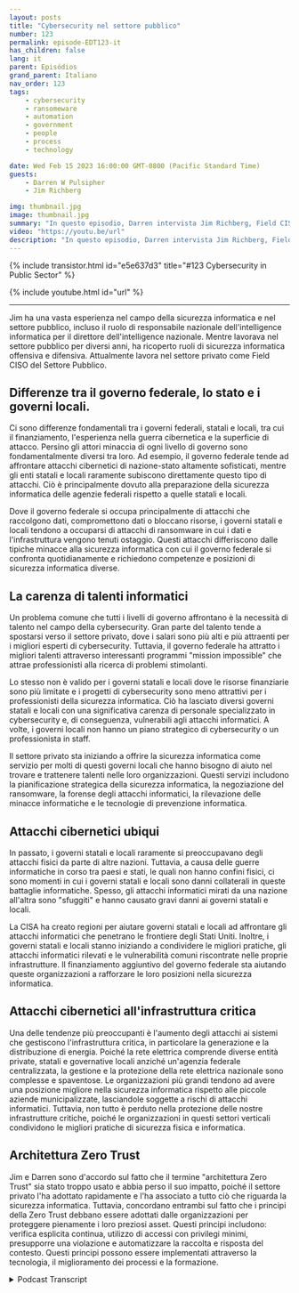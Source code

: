 ```yaml
---
layout: posts
title: "Cybersecurity nel settore pubblico"
number: 123
permalink: episode-EDT123-it
has_children: false
lang: it
parent: Episódios
grand_parent: Italiano
nav_order: 123
tags:
    - cybersecurity
    - ransomeware
    - automation
    - government
    - people
    - process
    - technology

date: Wed Feb 15 2023 16:00:00 GMT-0800 (Pacific Standard Time)
guests:
    - Darren W Pulsipher
    - Jim Richberg

img: thumbnail.jpg
image: thumbnail.jpg
summary: "In questo episodio, Darren intervista Jim Richberg, Field CISO del settore pubblico di Forinet, discutendo delle differenze nella cybersecurity nel settore pubblico. Il governo federale è molto diverso dai governi statali e locali per quanto riguarda la cybersecurity e le loro approcci."
video: "https://youtu.be/url"
description: "In questo episodio, Darren intervista Jim Richberg, Field CISO del settore pubblico di Forinet, discutendo delle differenze nella cybersecurity nel settore pubblico. Il governo federale è molto diverso dai governi statali e locali per quanto riguarda la cybersecurity e le loro approcci."
---
```


<div>
{% include transistor.html id="e5e637d3" title="#123 Cybersecurity in Public Sector" %}

{% include youtube.html id="url" %}
</div>

---

Jim ha una vasta esperienza nel campo della sicurezza informatica e nel settore pubblico, incluso il ruolo di responsabile nazionale dell'intelligence informatica per il direttore dell'intelligence nazionale. Mentre lavorava nel settore pubblico per diversi anni, ha ricoperto ruoli di sicurezza informatica offensiva e difensiva. Attualmente lavora nel settore privato come Field CISO del Settore Pubblico.

## Differenze tra il governo federale, lo stato e i governi locali.

Ci sono differenze fondamentali tra i governi federali, statali e locali, tra cui il finanziamento, l'esperienza nella guerra cibernetica e la superficie di attacco. Persino gli attori minaccia di ogni livello di governo sono fondamentalmente diversi tra loro. Ad esempio, il governo federale tende ad affrontare attacchi cibernetici di nazione-stato altamente sofisticati, mentre gli enti statali e locali raramente subiscono direttamente questo tipo di attacchi. Ciò è principalmente dovuto alla preparazione della sicurezza informatica delle agenzie federali rispetto a quelle statali e locali.

Dove il governo federale si occupa principalmente di attacchi che raccolgono dati, compromettono dati o bloccano risorse, i governi statali e locali tendono a occuparsi di attacchi di ransomware in cui i dati e l'infrastruttura vengono tenuti ostaggio. Questi attacchi differiscono dalle tipiche minacce alla sicurezza informatica con cui il governo federale si confronta quotidianamente e richiedono competenze e posizioni di sicurezza informatica diverse.

## La carenza di talenti informatici

Un problema comune che tutti i livelli di governo affrontano è la necessità di talento nel campo della cybersecurity. Gran parte del talento tende a spostarsi verso il settore privato, dove i salari sono più alti e più attraenti per i migliori esperti di cybersecurity. Tuttavia, il governo federale ha attratto i migliori talenti attraverso interessanti programmi "mission impossible" che attrae professionisti alla ricerca di problemi stimolanti.

Lo stesso non è valido per i governi statali e locali dove le risorse finanziarie sono più limitate e i progetti di cybersecurity sono meno attrattivi per i professionisti della sicurezza informatica. Ciò ha lasciato diversi governi statali e locali con una significativa carenza di personale specializzato in cybersecurity e, di conseguenza, vulnerabili agli attacchi informatici. A volte, i governi locali non hanno un piano strategico di cybersecurity o un professionista in staff.

Il settore privato sta iniziando a offrire la sicurezza informatica come servizio per molti di questi governi locali che hanno bisogno di aiuto nel trovare e trattenere talenti nelle loro organizzazioni. Questi servizi includono la pianificazione strategica della sicurezza informatica, la negoziazione del ransomware, la forense degli attacchi informatici, la rilevazione delle minacce informatiche e le tecnologie di prevenzione informatica.

## Attacchi cibernetici ubiqui

In passato, i governi statali e locali raramente si preoccupavano degli attacchi fisici da parte di altre nazioni. Tuttavia, a causa delle guerre informatiche in corso tra paesi e stati, le quali non hanno confini fisici, ci sono momenti in cui i governi statali e locali sono danni collaterali in queste battaglie informatiche. Spesso, gli attacchi informatici mirati da una nazione all'altra sono "sfuggiti" e hanno causato gravi danni ai governi statali e locali.

La CISA ha creato regioni per aiutare governi statali e locali ad affrontare gli attacchi informatici che penetrano le frontiere degli Stati Uniti. Inoltre, i governi statali e locali stanno iniziando a condividere le migliori pratiche, gli attacchi informatici rilevati e le vulnerabilità comuni riscontrate nelle proprie infrastrutture. Il finanziamento aggiuntivo del governo federale sta aiutando queste organizzazioni a rafforzare le loro posizioni nella sicurezza informatica.

## Attacchi cibernetici all'infrastruttura critica

Una delle tendenze più preoccupanti è l'aumento degli attacchi ai sistemi che gestiscono l'infrastruttura critica, in particolare la generazione e la distribuzione di energia. Poiché la rete elettrica comprende diverse entità private, statali e governative locali anziché un'agenzia federale centralizzata, la gestione e la protezione della rete elettrica nazionale sono complesse e spaventose. Le organizzazioni più grandi tendono ad avere una posizione migliore nella sicurezza informatica rispetto alle piccole aziende municipalizzate, lasciandole soggette a rischi di attacchi informatici. Tuttavia, non tutto è perduto nella protezione delle nostre infrastrutture critiche, poiché le organizzazioni in questi settori verticali condividono le migliori pratiche di sicurezza fisica e informatica.

## Architettura Zero Trust

Jim e Darren sono d'accordo sul fatto che il termine "architettura Zero Trust" sia stato troppo usato e abbia perso il suo impatto, poiché il settore privato l'ha adottato rapidamente e l'ha associato a tutto ciò che riguarda la sicurezza informatica. Tuttavia, concordano entrambi sul fatto che i principi della Zero Trust debbano essere adottati dalle organizzazioni per proteggere pienamente i loro preziosi asset. Questi principi includono: verifica esplicita continua, utilizzo di accessi con privilegi minimi, presupporre una violazione e automatizzare la raccolta e risposta del contesto. Questi principi possono essere implementati attraverso la tecnologia, il miglioramento dei processi e la formazione.



<details>
<summary> Podcast Transcript </summary>

<p></p>

</details>

